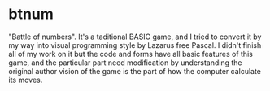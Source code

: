 # btnum
"Battle of numbers".
It's a taditional BASIC game, and I tried to convert it by my way into visual programming style by Lazarus free Pascal. I didn't finish all of my work
on it but the code and forms have all basic features of this game, and the particular part need modification by understanding the original author vision of the game
is the part of how the computer calculate its moves.
